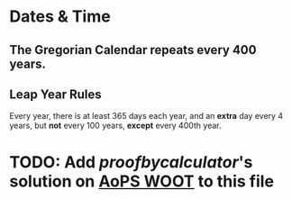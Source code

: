 # Dates & Time

## The Gregorian Calendar repeats every $400$ years.

## Leap Year Rules

Every year, there is at least $365$ days each year, and an **extra** day every $4$ years, but **not** every $100$ years, **except** every $400$th year.

# TODO: Add $proofbycalculator$'s solution on [AoPS WOOT](https://artofproblemsolving.com/class/2752-woot/forum/c1945117h2656936_potd_0825) to this file
